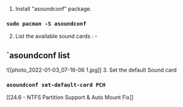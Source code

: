 1. Install "asoundconf" package.

### `sudo pacman -S asoundconf`

2. List the available sound cards : -

## `asoundconf list
![[photo_2022-01-03_07-16-06 1.jpg]]
3. Set the default Sound card

### `asoundconf set-default-card PCH`

[[24.6 - NTFS Partition Support & Auto Mount Fix]]



